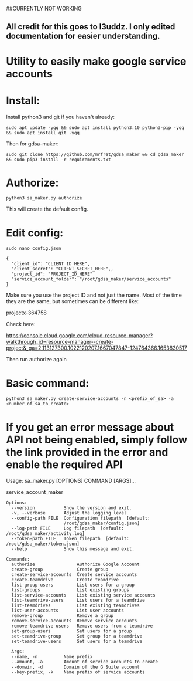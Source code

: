 ##CURRENTLY NOT WORKING

## All credit for this goes to l3uddz. I only edited documentation for easier understanding.

# Utility to easily make google service accounts

# Install:
Install python3 and git if you haven't already:
```
sudo apt update -yqq && sudo apt install python3.10 python3-pip -yqq && sudo apt install git -yqq
```

Then for gdsa-maker:
```
sudo git clone https://github.com/mrfret/gdsa_maker && cd gdsa_maker && sudo pip3 install -r requirements.txt
```

# Authorize:
```
python3 sa_maker.py authorize
```
This will create the default config.

# Edit config:
```
sudo nano config.json
```
```
{
  "client_id": "CLIENT_ID_HERE",
  "client_secret": "CLIENT_SECRET_HERE",,
  "project_id": "PROJECT_ID_HERE"
  "service_account_folder": "/root/gdsa_maker/service_accounts"
}
```
Make sure you use the project ID and not just the name. Most of the time they are the same,
but sometimes can be different like:

projectx-364758

Check here:

https://console.cloud.google.com/cloud-resource-manager?walkthrough_id=resource-manager--create-project&_ga=2.113127300.1022120207.1667047847-124764366.1653830517

Then run authorize again

# Basic command:
  
```
python3 sa_maker.py create-service-accounts -n <prefix_of_sa> -a <number_of_sa_to_create>
```
# If you get an error message about API not being enabled, simply follow the link provided in the error and enable the required API

Usage: sa_maker.py [OPTIONS] COMMAND [ARGS]...

  service_account_maker

```
Options:
  --version           Show the version and exit.
  -v, --verbose       Adjust the logging level
  --config-path FILE  Configuration filepath  [default:
                      /root/gdsa_maker/config.json]
  --log-path FILE     Log filepath  [default: /root/gdsa_maker/activity.log]
  --token-path FILE   Token filepath  [default: /root/gdsa_maker/token.json]
  --help              Show this message and exit.

Commands:
  authorize                Authorize Google Account
  create-group             Create group
  create-service-accounts  Create service accounts
  create-teamdrive         Create teamdrive
  list-group-users         List users for a group
  list-groups              List existing groups
  list-service-accounts    List existing service accounts
  list-teamdrive-users     List users for a teamdrive
  list-teamdrives          List existing teamdrives
  list-user-accounts       List user accounts
  remove-group             Remove a group
  remove-service-accounts  Remove service accounts
  remove-teamdrive-users   Remove users from a teamdrive
  set-group-users          Set users for a group
  set-teamdrive-group      Set group for a teamdrive
  set-teamdrive-users      Set users for a teamdrive
  
  Args:
  --name, -n          Name prefix
  --amount, -a        Amount of service accounts to create
  --domain, -d        Domain of the G Suite account
  --key-prefix, -k    Name prefix of service accounts
  ```
  
